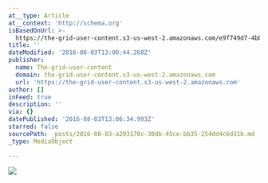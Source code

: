 ```yaml
---
at__type: Article
at__context: 'http://schema.org'
isBasedOnUrl: >-
  https://the-grid-user-content.s3-us-west-2.amazonaws.com/e9f749d7-4bb5-4c00-8254-4a025d7fa4a1.jpg
title: ''
dateModified: '2016-08-03T13:00:44.268Z'
publisher:
  name: The-grid-user-content
  domain: the-grid-user-content.s3-us-west-2.amazonaws.com
  url: 'https://the-grid-user-content.s3-us-west-2.amazonaws.com'
author: []
inFeed: true
description: ''
via: {}
datePublished: '2016-08-03T13:06:34.993Z'
starred: false
sourcePath: _posts/2016-08-03-a293170c-30db-45ce-bb35-254dd4c6d31b.md
_type: MediaObject

---
```

![](https://the-grid-user-content.s3-us-west-2.amazonaws.com/e9f749d7-4bb5-4c00-8254-4a025d7fa4a1.jpg)